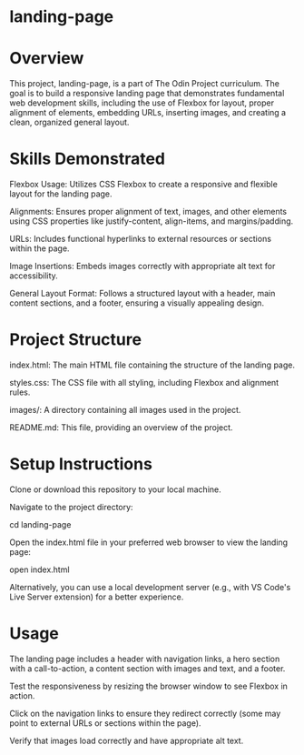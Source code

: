 # landing-page

# Overview

This project, landing-page, is a part of The Odin Project curriculum. The goal is to build a responsive landing page that demonstrates fundamental web development skills, including the use of Flexbox for layout, proper alignment of elements, embedding URLs, inserting images, and creating a clean, organized general layout.

# Skills Demonstrated





Flexbox Usage: Utilizes CSS Flexbox to create a responsive and flexible layout for the landing page.

Alignments: Ensures proper alignment of text, images, and other elements using CSS properties like justify-content, align-items, and margins/padding.

URLs: Includes functional hyperlinks to external resources or sections within the page.

Image Insertions: Embeds images correctly with appropriate alt text for accessibility.

General Layout Format: Follows a structured layout with a header, main content sections, and a footer, ensuring a visually appealing design.

# Project Structure


index.html: The main HTML file containing the structure of the landing page.

styles.css: The CSS file with all styling, including Flexbox and alignment rules.

images/: A directory containing all images used in the project.

README.md: This file, providing an overview of the project.

# Setup Instructions


Clone or download this repository to your local machine.

Navigate to the project directory:

cd landing-page

Open the index.html file in your preferred web browser to view the landing page:

open index.html

Alternatively, you can use a local development server (e.g., with VS Code's Live Server extension) for a better experience.

# Usage

The landing page includes a header with navigation links, a hero section with a call-to-action, a content section with images and text, and a footer.

Test the responsiveness by resizing the browser window to see Flexbox in action.

Click on the navigation links to ensure they redirect correctly (some may point to external URLs or sections within the page).

Verify that images load correctly and have appropriate alt text.
